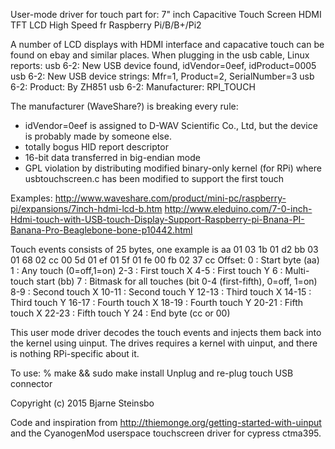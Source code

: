 User-mode driver for touch part for:
7" inch Capacitive Touch Screen HDMI TFT LCD High Speed fr Raspberry Pi/B/B+/Pi2

A number of LCD displays with HDMI interface and capacative touch
can be found on ebay and similar places.  When plugging in the usb cable,
Linux reports:
usb 6-2: New USB device found, idVendor=0eef, idProduct=0005
usb 6-2: New USB device strings: Mfr=1, Product=2, SerialNumber=3
usb 6-2: Product: By ZH851
usb 6-2: Manufacturer: RPI_TOUCH

The manufacturer (WaveShare?) is breaking every rule:
   - idVendor=0eef is assigned to D-WAV Scientific Co., Ltd, but the device is
     probably made by someone else.
   - totally bogus HID report descriptor
   - 16-bit data transferred in big-endian mode
   - GPL violation by distributing modified binary-only kernel (for RPi) where
     usbtouchscreen.c has been modified to support the first touch

Examples: 
 http://www.waveshare.com/product/mini-pc/raspberry-pi/expansions/7inch-hdmi-lcd-b.htm
 http://www.eleduino.com/7-0-inch-Hdmi-touch-with-USB-touch-Display-Support-Raspberry-pi-Bnana-PI-Banana-Pro-Beaglebone-bone-p10442.html

Touch events consists of 25 bytes, one example is
aa 01 03 1b 01 d2 bb 03 01 68 02 cc 00 5d 01 ef 01 5f 01 fe 00 fb 02 37 cc
Offset:
    0 : Start byte (aa)
    1 : Any touch (0=off,1=on)
  2-3 : First touch X
  4-5 : First touch Y
    6 : Multi-touch start (bb)
    7 : Bitmask for all touches (bit 0-4 (first-fifth), 0=off, 1=on)
  8-9 : Second touch X
10-11 : Second touch Y
12-13 : Third touch X
14-15 : Third touch Y
16-17 : Fourth touch X
18-19 : Fourth touch Y
20-21 : Fifth touch X
22-23 : Fifth touch Y
   24 : End byte (cc or 00)

This user mode driver decodes the touch events and injects them back into the
kernel using uinput.  The drives requires a kernel with uinput, and there is
nothing RPi-specific about it.

To use:
  % make && sudo make install
  Unplug and re-plug touch USB connector

Copyright (c) 2015 Bjarne Steinsbo

Code and inspiration from http://thiemonge.org/getting-started-with-uinput
and the CyanogenMod userspace touchscreen driver for cypress ctma395.

